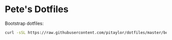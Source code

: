 # Pete's Dotfiles

Bootstrap dotfiles:
```bash
curl -sSL https://raw.githubusercontent.com/pitaylor/dotfiles/master/bootstrap.sh | bash 
```
